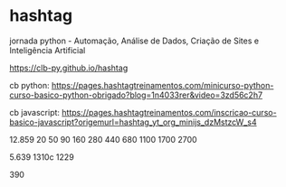# hashtag
jornada python - Automação, Análise de Dados, Criação de Sites e Inteligência Artificial

https://clb-py.github.io/hashtag


cb python:
https://pages.hashtagtreinamentos.com/minicurso-python-curso-basico-python-obrigado?blog=1n4033rer&video=3zd56c2h7

cb javascript: 
https://pages.hashtagtreinamentos.com/inscricao-curso-basico-javascript?origemurl=hashtag_yt_org_minijs_dzMstzcW_s4


12.859
20
50
90
160
280
440
680
1100
1700
2700

5.639
1310c
1229

390
